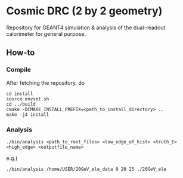 # Cosmic DRC (2 by 2 geometry)
Repository for GEANT4 simulation &amp; analysis of the dual-readout calorimeter for general purpose.

## How-to
### Compile
After fetching the repository, do
    
    cd install
    source envset.sh
    cd ../build
    cmake -DCMAKE_INSTALL_PREFIX=<path_to_install_directory> ..
    make -j4 install

### Analysis

    ./bin/analysis <path_to_root_files> <low_edge_of_hist> <truth_E> <high_edge> <outputfile_name>

e.g.)

    ./bin/analysis /home/USER/20GeV_ele_data 0 20 25 ./20GeV_ele
